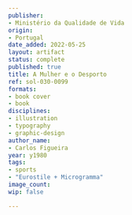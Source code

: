 ```yaml
---
publisher:
- Ministério da Qualidade de Vida
origin:
- Portugal
date_added: 2022-05-25
layout: artifact
status: complete
published: true
title: A Mulher e o Desporto
ref: sol-030-0099
formats:
- book cover
- book
disciplines:
- illustration
- typography
- graphic-design
author_name:
- Carlos Figueira
year: y1980
tags:
- sports
- "Eurostile + Microgramma"
image_count:
wip: false

---
```

